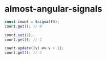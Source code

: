 # almost-angular-signals

```ts
const count = $signal(0);
count.get(); // 0

count.set(1);
count.get(); // 1

count.update((v) => v + 1);
count.get(); // 2
```
